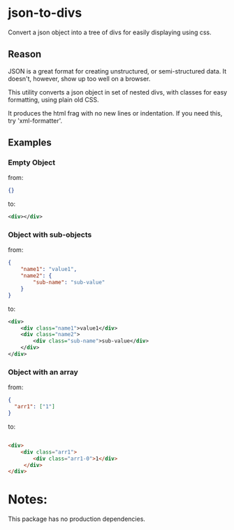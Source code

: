 # json-to-divs

Convert a json object into a tree of divs for easily displaying using css.

## Reason

JSON is a great format for creating unstructured, or semi-structured data. It doesn't, however, show up too well on a browser.

This utility converts a json object in set of nested divs, with classes for easy formatting, using plain old CSS.

It produces the html frag with no new lines or indentation. If you need this, try 'xml-formatter'.

## Examples

### Empty Object
from: 
```json
{}
```

to: 
```xml
<div></div>
```

### Object with sub-objects
from: 
```json
{
    "name1": "value1", 
    "name2": {
        "sub-name": "sub-value"
    }
}
```

to: 

```xml
<div>
    <div class="name1">value1</div>
    <div class="name2">
        <div class="sub-name">sub-value</div>
    </div>
</div>
```

### Object with an array
from:
```json
{
  "arr1": ["1"]
}

```

to:
```html

<div>
    <div class="arr1">
        <div class="arr1-0">1</div>
     </div>
</div>
```

# Notes:

This package has no production dependencies.